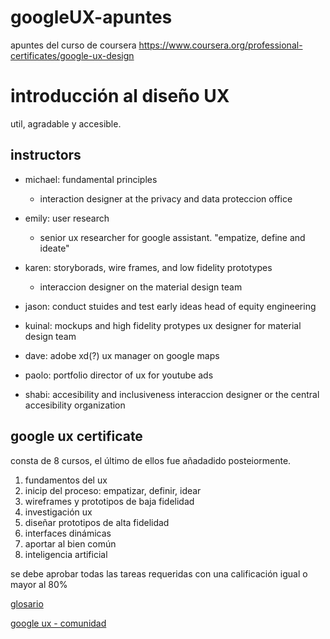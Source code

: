 # googleUX-apuntes
apuntes del curso de coursera <https://www.coursera.org/professional-certificates/google-ux-design>

# introducción al diseño UX
util, agradable y accesible.

## instructors

- michael: fundamental principles

  - interaction designer at the privacy and data proteccion office

- emily: user research

  - senior ux researcher for google assistant. "empatize, define and ideate"

- karen: storyborads, wire frames, and low fidelity prototypes

  - interaccion designer on the material design team

- jason: conduct stuides and test early ideas
head of equity engineering

- kuinal: mockups and high fidelity protypes
ux designer for material design team

- dave: adobe xd(?)
ux manager on google maps

- paolo: portfolio
director of ux for youtube ads

- shabi: accesibility and inclusiveness
interaccion designer or the central accesibility organization


## google ux certificate

consta de 8 cursos, el último de ellos fue añadadido posteiormente.

1. fundamentos del ux
2. inicip del proceso: empatizar, definir, idear
3. wireframes y prototipos de baja fidelidad
4. investigación ux 
5. diseñar prototipos de alta fidelidad
6. interfaces dinámicas
7. aportar al bien común
8. inteligencia artificial

se debe aprobar todas las tareas requeridas con una calificación igual o mayor al 80%

[glosario](https://docs.google.com/document/d/1qXJL4PoavvW2jSCrhct1E9DpjMHomlh2GsL1jgcbNfc/template/preview?resourcekey=0-LIzQgy6ghBW9z6UxyUGpbQ)

[google ux - comunidad](https://www.coursera.support/s/google-ux-design-community)